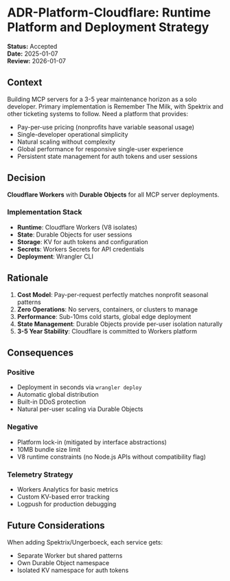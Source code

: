 # ADR-Platform-Cloudflare: Runtime Platform and Deployment Strategy

**Status:** Accepted  
**Date:** 2025-01-07  
**Review:** 2026-01-07

## Context

Building MCP servers for a 3-5 year maintenance horizon as a solo developer. Primary implementation is Remember The Milk, with Spektrix and other ticketing systems to follow. Need a platform that provides:

- Pay-per-use pricing (nonprofits have variable seasonal usage)
- Single-developer operational simplicity
- Natural scaling without complexity
- Global performance for responsive single-user experience
- Persistent state management for auth tokens and user sessions

## Decision

**Cloudflare Workers** with **Durable Objects** for all MCP server deployments.

### Implementation Stack
- **Runtime**: Cloudflare Workers (V8 isolates)
- **State**: Durable Objects for user sessions
- **Storage**: KV for auth tokens and configuration
- **Secrets**: Workers Secrets for API credentials
- **Deployment**: Wrangler CLI

## Rationale

1. **Cost Model**: Pay-per-request perfectly matches nonprofit seasonal patterns
2. **Zero Operations**: No servers, containers, or clusters to manage
3. **Performance**: Sub-10ms cold starts, global edge deployment
4. **State Management**: Durable Objects provide per-user isolation naturally
5. **3-5 Year Stability**: Cloudflare is committed to Workers platform

## Consequences

### Positive
- Deployment in seconds via `wrangler deploy`
- Automatic global distribution
- Built-in DDoS protection
- Natural per-user scaling via Durable Objects

### Negative  
- Platform lock-in (mitigated by interface abstractions)
- 10MB bundle size limit
- V8 runtime constraints (no Node.js APIs without compatibility flag)

### Telemetry Strategy
- Workers Analytics for basic metrics
- Custom KV-based error tracking
- Logpush for production debugging

## Future Considerations

When adding Spektrix/Ungerboeck, each service gets:
- Separate Worker but shared patterns
- Own Durable Object namespace
- Isolated KV namespace for auth tokens